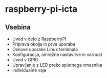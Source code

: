 # raspberry-pi-icta

## Vsebina
- Uvod v delo z RaspberryPI
- Priprava okolja in prva uporaba
- Osnove uporabe Linux terminala
- Konfiguracija, omrežne nastavitve in varnost
- Uvod v GPIO
- Upravljanje z LED preko spletnega vmesnika
- Individualne vaje

